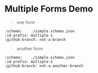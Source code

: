 # Multiple Forms Demo

> one form

```{github-pr} deathbeds/urljsf
:schema:    ./simple.schema.json
:id-prefix: multiple-1
:github-branch: not-a-branch
```

> another form

```{github-pr} deathbeds/urljsf
:schema:    ./simple.schema.json
:id-prefix: multiple-2
:github-branch: not-a-another-branch
```
